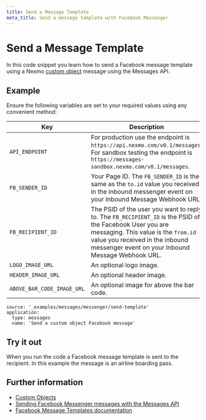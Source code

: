 ```yaml
---
title: Send a Message Template
meta_title: Send a message template with Facebook Messenger
---
```


# Send a Message Template

In this code snippet you learn how to send a Facebook message template using a Nexmo [custom object](/messages/concepts/custom-objects) message using the Messages API.

## Example

Ensure the following variables are set to your required values using any convenient method:

Key | Description
-- | --
`API_ENDPOINT` | For production use the endpoint is `https://api.nexmo.com/v0.1/messages`. For sandbox testing the endpoint is `https://messages-sandbox.nexmo.com/v0.1/messages`.
`FB_SENDER_ID` | Your Page ID. The `FB_SENDER_ID` is the same as the `to.id` value you received in the inbound messenger event on your Inbound Message Webhook URL.
`FB_RECIPIENT_ID` | The PSID of the user you want to reply to. The `FB_RECIPIENT_ID` is the PSID of the Facebook User you are messaging. This value is the `from.id` value you received in the inbound messenger event on your Inbound Message Webhook URL.
`LOGO_IMAGE_URL` | An optional logo image.
`HEADER_IMAGE_URL` | An optional header image.
`ABOVE_BAR_CODE_IMAGE_URL` | An optional image for above the bar code.

```code_snippets
source: '_examples/messages/messenger/send-template'
application:
  type: messages
  name: 'Send a custom object Facebook message'
```

## Try it out

When you run the code a Facebook message template is sent to the recipient. In this example the message is an airline boarding pass.

## Further information

* [Custom Objects](/messages/concepts/custom-objects)
* [Sending Facebook Messenger messages with the Messages API](/use-cases/sending-facebook-messenger-messages-with-messages-api)
* [Facebook Message Templates documentation](https://developers.facebook.com/docs/messenger-platform/send-messages/templates/)